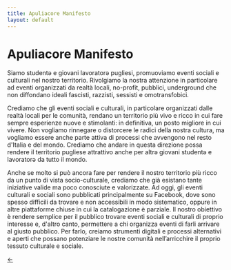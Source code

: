 ```yaml
---
title: Apuliacore Manifesto
layout: default
---
```

# Apuliacore Manifesto

Siamo studentə e giovani lavoratorə pugliesi, promuoviamo eventi sociali e culturali nel nostro territorio. Rivolgiamo la nostra attenzione in particolare ad eventi organizzati da realtà locali, no-profit, pubblici, underground che non diffondano ideali fascisti, razzisti, sessisti e omotransfobici.
	
Crediamo che gli eventi sociali e culturali, in particolare organizzati dalle realtà locali per le comunità, rendano un territorio più vivo e ricco in cui fare sempre esperienze nuove e stimolanti: in definitiva, un posto migliore in cui vivere. Non vogliamo rinnegare o distorcere le radici della nostra cultura, ma vogliamo essere anche parte attiva di processi che avvengono nel resto d'Italia e del mondo. Crediamo che andare in questa direzione possa rendere il territorio pugliese attrattivo anche per altrə giovani studentə e lavoratorə da tutto il mondo.

Anche se molto si può ancora fare per rendere il nostro territorio più ricco da un punto di vista socio-culturale, crediamo che già esistano tante iniziative valide ma poco conosciute e valorizzate. Ad oggi, gli eventi culturali e sociali sono pubblicati principalmente su Facebook, dove sono spesso difficili da trovare e non accessibili in modo sistematico, oppure in altre piattaforme chiuse in cui la catalogazione è parziale.
Il nostro obiettivo è rendere semplice per il pubblico trovare eventi sociali e culturali di proprio interesse e, d'altro canto, permettere a chi organizza eventi di farli arrivare al giusto pubblico. Per farlo, creiamo strumenti digitali e processi alternativi e aperti che possano potenziare le nostre comunità nell’arricchire il proprio tessuto culturale e sociale.

[←](/)